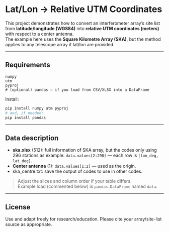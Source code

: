# Lat/Lon → Relative UTM Coordinates

This project demonstrates how to convert an interferometer array’s site list
from **latitude/longitude (WGS84)** into **relative UTM coordinates (meters)**
with respect to a center antenna.  
The example here uses the **Square Kilometre Array (SKA)**, but the method
applies to any telescope array if lat/lon are provided.

---

## Requirements

```text
numpy
utm
pyproj
# (optional) pandas — if you load from CSV/XLSX into a DataFrame
```

Install:

```bash
pip install numpy utm pyproj
# and, if needed:
pip install pandas
```
---

## Data description

- **ska.xlsx** (512): full information of SKA array, but the codes only using 296 stations as example:
                     `data.values[2:298]` — each row is `[lon_deg, lat_deg]`.
- **Center antenna** (1): `data.values[1:2]` — used as the origin.
- ska_centre.txt: save the output of codes to use in other codes.

> Adjust the slices and column order if your table differs.  
> Example load (commented below) is `pandas.DataFrame` named `data`.

---

## License

Use and adapt freely for research/education. Please cite your array/site-list
source as appropriate.
